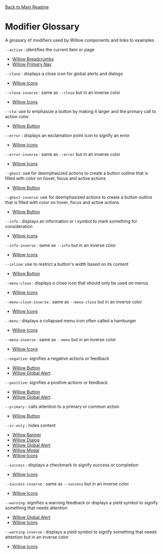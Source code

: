 [Back to Main Readme](../README.md)

# Modifier Glossary

A glossary of modifiers used by Willow components and links to examples

`--active` : identifies the current item or page

- [Willow Breadcrumbs](./components/breadcrumbs)
- [Willow Primary Nav](./components/primary-nav)

`--close` : displays a close icon for global alerts and dialogs

- [Willow Icons](./components/icons)

`--close-inverse` : same as `--close` but in an inverse color

- [Willow Icons](./components/icons)

`--cta`: use to emphasize a button by making it larger and the primary call to action color

- [Willow Button](./components/button)

`--error` : displays an exclamation point icon to signify an error

- [Willow Icons](./components/icons)

`--error-inverse` : same as `--error` but in an inverse color

- [Willow Icons](./components/icons)

`--ghost`: use for deemphasized actions to create a button outline that is filled with color on hover, focus and active actions

- [Willow Button](./components/button)

`--ghost-inverse`: use for deemphasized actions to create a button outline that is filled with color on hover, focus and active actions

- [Willow Button](./components/button)

`--info` : displays an information or i symbol to mark something for consideration

- [Willow Icons](./components/icons)

`--info-inverse` : same as `--info` but in an inverse color

- [Willow Icons](./components/icons)

`--inline`: use to restrict a button's width based on its content

- [Willow Button](./components/button)

`--menu-close` : displays a close icon that should only be used on menus

- [Willow Icons](./components/icons)

`--menu-close-inverse` : same as `--menu-close` but in an inverse color

- [Willow Icons](./components/icons)

`--menu` : displays a collapsed menu icon often called a hamburger

- [Willow Icons](./components/icons)

`--menu-inverse` : same as `--menu` but in an inverse color

- [Willow Icons](./components/icons)

`--negative`: signifies a negative actions or feedback

- [Willow Button](./components/button)
- [Willow Global Alert](./components/global-alert)

`--positive`: signifies a positive actions or feedback

- [Willow Button](./components/button)
- [Willow Global Alert](./components/global-alert)

`--primary` : calls attention to a primary or common action

- [Willow Button](./components/button)

`--sr-only` : hides content

- [Willow Banner](./components/banner)
- [Willow Dialog](./components/dialog)
- [Willow Global Alert](./components/global-alert)
- [Willow Modal](./components/modal)
- [Willow Icons](./components/icons)

`--success` : displays a checkmark to signify success or completion

- [Willow Icons](./components/icons)

`--success-inverse` : same as `--success` but in an inverse color

- [Willow Icons](./components/icons)

`--warning`: signifies a warning feedback or displays a yield symbol to signify something that needs attention

- [Willow Global Alert](./components/global-alert)
- [Willow Icons](./components/icons)

`--warning-inverse` : displays a yield symbol to signify something that needs attention but in an inverse color

- [Willow Icons](./components/icons)